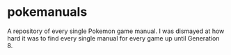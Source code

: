 # pokemanuals
A repository of every single Pokemon game manual. I was dismayed at how hard it was to find every single manual for every game up until Generation 8.
